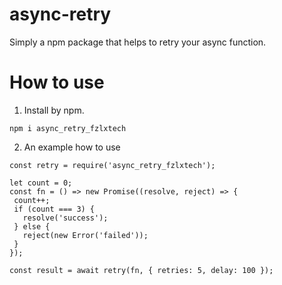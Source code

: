 # async-retry
Simply a npm package that helps to retry your async function.

# How to use
1. Install by npm.
```
npm i async_retry_fzlxtech
```
2. An example how to use
```
const retry = require('async_retry_fzlxtech');

let count = 0;
const fn = () => new Promise((resolve, reject) => {
 count++;
 if (count === 3) {
   resolve('success');
 } else {
   reject(new Error('failed'));
 }
});

const result = await retry(fn, { retries: 5, delay: 100 });
```
